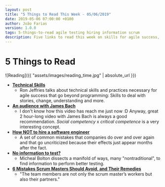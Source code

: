 ```yaml
---
layout: post
title: "5 Things to Read This Week - 05/06/2019"
date: 2019-05-06 07:00:00 +0100
author: João Farias
version: 1.0.0
tags: 5-things-to-read agile testing hiring information scrum
description: Five links to read this week on skills for agile success, James Bach on testing, hiring, information to test, and mistakes that Scrum Master make
---
```


# 5 Things to Read

![Reading]({{ "assets/images/reading_time.jpg" | absolute_url }})

- **[Technical Skills](https://ronjeffries.com/articles/019-01ff/tech-skills/)**
  - Ron Jeffries talks about technical skills and practices necessary for agile success that go beyond programming: Skills to deal with stories, change, understanding and more.
- **[An audience with James Bach](https://www.youtube.com/watch?v=DwyMFe02vXA)**
  - I don't know how this video has reach me just now :D Anyway, great 2 hour-long video with James Bach is always a good recommendation. _Social competency_ x _critical competence_ is a very interesting concept.
- **[How NOT to hire a software engineer](hhttps://tonsky.me/blog/hiring/)**
  - A set of common mistakes that companies do over and over again and that go uncriticized because their effects just appear months after the fact. 
- **[No information to test?](hhttps://twitter.com/michaelbolton/status/1109527531114377217?s=09)**
  - Micheal Bolton dissects a manifold of ways, many "nontraditional", to find information to perform better testing.
- **[6 Mistakes Scrum Masters Should Avoid, and Their Remedies](https://simpleprogrammer.com/scrum-master-mistakes/)**
  - "The team members are not only the scrum master’s workers but also their partners."